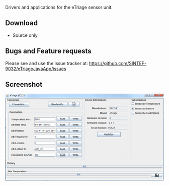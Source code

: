 Drivers and applications for the eTriage sensor unit.

Download
--------
* Source only

Bugs and Feature requests
-------------------------
Please see and use the issue tracker at: https://github.com/SINTEF-9032/eTriageJavaApp/issues

Screenshot
----------

![Traale Desktop Application](https://github.com/SINTEF-9032/eTriageJavaApp/blob/master/etriage-resources/screenshots/eTriageJavaApp2.PNG)
